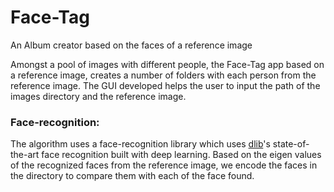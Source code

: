 # Face-Tag
An Album creator based on the faces of a reference image

Amongst a pool of images with different people, the Face-Tag app based on a reference image, creates a number of folders with each person from the reference image. The GUI developed helps the user to input the path of the images directory and the reference image.

### Face-recognition:
The algorithm uses a face-recognition library which uses [dlib](http://dlib.net/)'s state-of-the-art face recognition built with deep learning. Based on the eigen values of the recognized faces from the reference image, we encode the faces in the directory to compare them with each of the face found.
